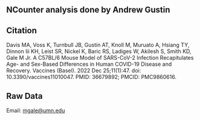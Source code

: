 ## NCounter analysis done by Andrew Gustin
## Citation
Davis MA, Voss K, Turnbull JB, Gustin AT, Knoll M, Muruato A, Hsiang TY, Dinnon Iii KH, Leist SR, Nickel K, Baric RS, Ladiges W, Akilesh S, Smith KD, Gale M Jr. A C57BL/6 Mouse Model of SARS-CoV-2 Infection Recapitulates Age- and Sex-Based Differences in Human COVID-19 Disease and Recovery. Vaccines (Basel). 2022 Dec 25;11(1):47. doi: 10.3390/vaccines11010047. PMID: 36679892; PMCID: PMC9860616.
## Raw Data
Email: mgale@umn.edu
